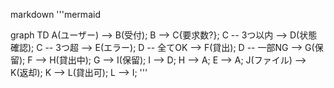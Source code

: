 markdown
'''mermaid

graph TD
    A(ユーザー) --> B(受付);
    B --> C{要求数?};
    C -- 3つ以内 --> D(状態確認);
    C -- 3つ超 --> E(エラー);
    D -- 全てOK --> F(貸出);
    D -- 一部NG --> G(保留);
    F --> H(貸出中);
    G --> I(保留);
    I --> D;
    H --> A;
    E --> A;
    J(ファイル) --> K(返却);
    K --> L(貸出可);
    L --> I;
'''
